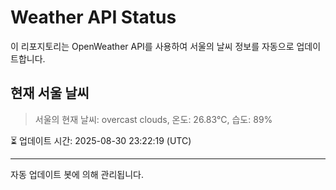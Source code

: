 
# Weather API Status

이 리포지토리는 OpenWeather API를 사용하여 서울의 날씨 정보를 자동으로 업데이트합니다.

## 현재 서울 날씨
> 서울의 현재 날씨: overcast clouds, 온도: 26.83°C, 습도: 89%

⏳ 업데이트 시간: 2025-08-30 23:22:19 (UTC)

---
자동 업데이트 봇에 의해 관리됩니다.

